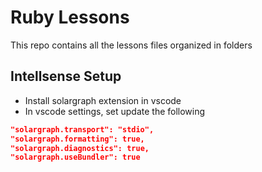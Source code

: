 # Ruby Lessons

This repo contains all the lessons files organized in folders

## Intellsense Setup

-   Install solargraph extension in vscode
-   In vscode settings, set update the following

```json
"solargraph.transport": "stdio",
"solargraph.formatting": true,
"solargraph.diagnostics": true,
"solargraph.useBundler": true
```

